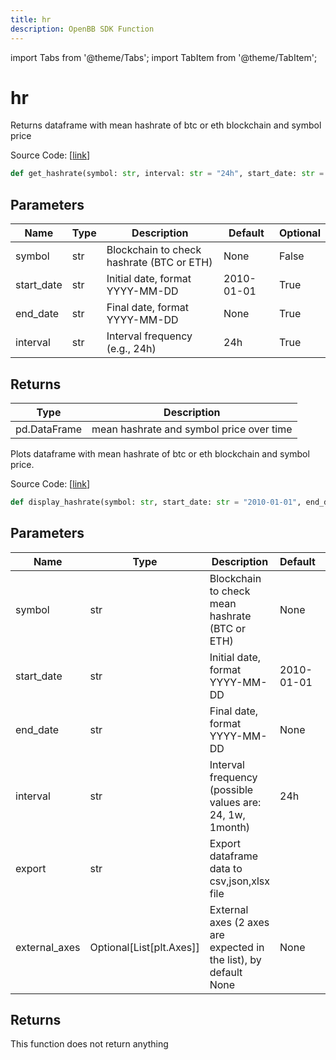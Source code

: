 ```yaml
---
title: hr
description: OpenBB SDK Function
---
```


import Tabs from '@theme/Tabs';
import TabItem from '@theme/TabItem';

# hr

<Tabs>
<TabItem value="model" label="Model" default>

Returns dataframe with mean hashrate of btc or eth blockchain and symbol price

Source Code: [[link](https://github.com/OpenBB-finance/OpenBBTerminal/tree/main/openbb_terminal/cryptocurrency/due_diligence/glassnode_model.py#L374)]

```python
def get_hashrate(symbol: str, interval: str = "24h", start_date: str = "2010-01-01", end_date: str = None) -> DataFrame
```
## Parameters

| Name | Type | Description | Default | Optional |
| ---- | ---- | ----------- | ------- | -------- |
| symbol | str | Blockchain to check hashrate (BTC or ETH) | None | False |
| start_date | str | Initial date, format YYYY-MM-DD | 2010-01-01 | True |
| end_date | str | Final date, format YYYY-MM-DD | None | True |
| interval | str | Interval frequency (e.g., 24h) | 24h | True |

## Returns

| Type | Description |
| ---- | ----------- |
| pd.DataFrame | mean hashrate and symbol price over time |



</TabItem>
<TabItem value="view" label="View">

Plots dataframe with mean hashrate of btc or eth blockchain and symbol price.

Source Code: [[link](https://github.com/OpenBB-finance/OpenBBTerminal/tree/main/openbb_terminal/cryptocurrency/due_diligence/glassnode_view.py#L318)]

```python
def display_hashrate(symbol: str, start_date: str = "2010-01-01", end_date: str = None, interval: str = "24h", export: str = "", external_axes: Optional[List[matplotlib.axes._axes.Axes]] = None) -> None
```
## Parameters

| Name | Type | Description | Default | Optional |
| ---- | ---- | ----------- | ------- | -------- |
| symbol | str | Blockchain to check mean hashrate (BTC or ETH) | None | False |
| start_date | str | Initial date, format YYYY-MM-DD | 2010-01-01 | True |
| end_date | str | Final date, format YYYY-MM-DD | None | True |
| interval | str | Interval frequency (possible values are: 24, 1w, 1month) | 24h | True |
| export | str | Export dataframe data to csv,json,xlsx file |  | True |
| external_axes | Optional[List[plt.Axes]] | External axes (2 axes are expected in the list), by default None | None | True |

## Returns

This function does not return anything



</TabItem>
</Tabs>